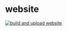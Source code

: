 # website

[![build and upload website](https://github.com/sneakycrow/website/actions/workflows/deploy.yml/badge.svg)](https://github.com/sneakycrow/website/actions/workflows/deploy.yml)
